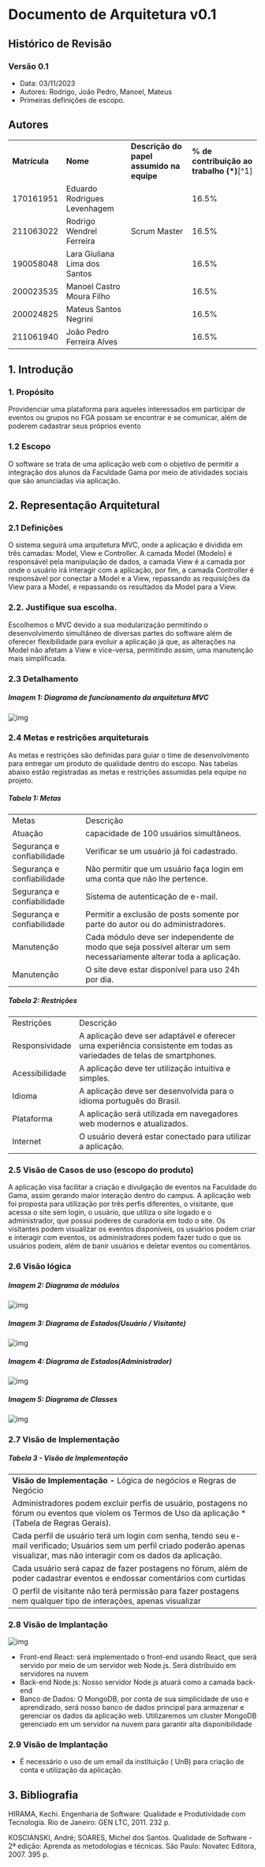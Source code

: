 # Documento de Arquitetura v0.1

## Histórico de Revisão

### Versão 0.1

- Data: 03/11/2023
- Autores: Rodrigo, João Pedro, Manoel, Mateus
- Primeiras definições de escopo.

## Autores
<table>
  <tr>
   <td><strong>Matrícula</strong>
   </td>
   <td>
<strong>Nome</strong>
   </td>
   <td><strong>Descrição do papel assumido na equipe</strong>
   </td>
   <td><strong>% de contribuição ao trabalho (*)</strong>[^1]
   </td>
  </tr>
  <tr>
   <td>170161951
   </td>
   <td>Eduardo Rodrigues Levenhagem
   </td>
   <td>
   </td>
   <td>16.5%
   </td>
  </tr>
  <tr>
   <td>211063022
   </td>
   <td>Rodrigo Wendrel Ferreira 
   </td>
   <td>Scrum Master
   </td>
   <td>16.5%
   </td>
  </tr>
  <tr>
   <td>190058048
   </td>
   <td>Lara Giuliana Lima dos Santos
   </td>
   <td>
   </td>
   <td>16.5%
   </td>
  </tr>
  <tr>
   <td>200023535
   </td>
   <td>Manoel Castro Moura Filho
   </td>
   <td>
   </td>
   <td>16.5%
   </td>
  </tr>
  <tr>
   <td>200024825
   </td>
   <td>Mateus Santos Negrini
   </td>
   <td>
   </td>
   <td>16.5%
   </td>
  </tr>
  <tr>
   <td>211061940
   </td>
   <td>João Pedro Ferreira Alves
   </td>
   <td>
   </td>
   <td>16.5%
   </td>
  </tr>
</table>


## 1. Introdução

### 1. Propósito
Providenciar uma plataforma para aqueles interessados em participar de eventos ou grupos no FGA possam se encontrar e se comunicar, além de poderem cadastrar seus próprios evento

### 1.2 Escopo
O software se trata de uma aplicação web com o objetivo de permitir a integração dos alunos da Faculdade Gama por meio de atividades sociais que são anunciadas via aplicação.

## 2. Representação Arquitetural

### 2.1 Definições
O sistema seguirá uma arquitetura MVC, onde a aplicação é dividida em três camadas: Model, View e Controller. A camada Model (Modelo) é  responsável pela manipulação de dados, a camada View é a camada por onde o usuário irá interagir com a aplicação, por fim, a camada Controller é responsável por conectar a Model e a View, repassando as requisições da View para a Model, e repassando os resultados da Model para a View.

### 2.2. Justifique sua escolha. 
Escolhemos o MVC devido a sua modularização permitindo o desenvolvimento simultâneo de diversas partes do software além de oferecer flexibilidade para evoluir a aplicação já que, as alterações na Model não afetam a View e vice-versa, permitindo assim, uma manutenção mais simplificada. 

### 2.3 Detalhamento

##### Imagem 1: Diagrama de funcionamento da arquitetura MVC
![img](./img/mvc.png) </br>

### 2.4 Metas e restrições arquiteturais
As metas e restrições são definidas para guiar o time de desenvolvimento para entregar um produto de qualidade dentro do escopo. Nas tabelas abaixo estão registradas as metas e restrições assumidas pela equipe no projeto.

##### Tabela 1: Metas 


<table>
  <tr>
   <td>Metas
   </td>
   <td>Descrição
   </td>
  </tr>
  <tr>
   <td>Atuação
   </td>
   <td>capacidade de 100 usuários simultâneos.
   </td>
  </tr>
  <tr>
   <td>Segurança e confiabilidade
   </td>
   <td>Verificar se um usuário já foi cadastrado.
   </td>
  </tr>
  <tr>
   <td>Segurança e confiabilidade
   </td>
   <td>Não permitir que um usuário faça login em uma conta que não  lhe pertence.
   </td>
  </tr>
  <tr>
   <td>Segurança e confiabilidade
   </td>
   <td>Sistema de autenticação de e-mail.
   </td>
  </tr>
  <tr>
   <td>Segurança e confiabilidade
   </td>
   <td>Permitir a exclusão de posts somente por parte do autor ou do administradores.
   </td>
  </tr>
  <tr>
   <td>Manutenção
   </td>
   <td>Cada módulo deve ser independente de modo que seja possível alterar um sem necessariamente alterar toda a aplicação.
   </td>
  </tr>
  <tr>
   <td>Manutenção
   </td>
   <td>O site deve estar disponível para uso 24h por dia.
   </td>
  </tr>
</table>


##### Tabela 2: Restrições


<table>
  <tr>
   <td>Restrições
   </td>
   <td>Descrição
   </td>
  </tr>
  <tr>
   <td>Responsividade
   </td>
   <td>A aplicação deve ser adaptável e oferecer uma experiência consistente em todas as variedades de telas de smartphones.
   </td>
  </tr>
  <tr>
   <td>Acessibilidade
   </td>
   <td>A aplicação deve ter utilização intuitiva e simples.
   </td>
  </tr>
  <tr>
   <td>Idioma
   </td>
   <td>A aplicação deve ser desenvolvida para o idioma português do Brasil.
   </td>
  </tr>
  <tr>
   <td>Plataforma
   </td>
   <td>A aplicação será utilizada em navegadores web modernos e atualizados.
   </td>
  </tr>
  <tr>
   <td>Internet
   </td>
   <td>O usuário deverá estar conectado para utilizar a aplicação.
   </td>
  </tr>
</table>

### 2.5 Visão de Casos de uso (escopo do produto)
A aplicação visa facilitar a criação e divulgação de eventos na Faculdade do Gama, assim gerando maior interação dentro do campus. A aplicação web foi proposta para utilização por três perfis diferentes, o visitante, que acessa o site sem login, o usuário, que utiliza o site logado e o administrador, que possui poderes de curadoria em todo o site. Os visitantes podem visualizar os eventos disponíveis, os usuários podem criar e interagir com eventos, os administradores podem fazer tudo o que os usuários podem, além de banir usuários e deletar eventos ou comentários.

### 2.6 Visão lógica

##### Imagem 2: Diagrama de módulos
![img](./img/modulos.png) </br>

##### Imagem 3:  Diagrama de Estados(Usuário / Visitante)
![img](./img/estados.png) </br>

##### Imagem 4:   Diagrama de Estados(Administrador)
![img](./img/estadosadm.png) </br>

##### Imagem 5:   Diagrama de Classes
![img](./img/classes.png) </br>

### 2.7 Visão de Implementação

##### Tabela 3 - Visão de Implementação


<table>
  <tr>
   <td><strong>Visão de Implementação - </strong>Lógica de negócios e Regras de Negócio
   </td>
  </tr>
  <tr>
   <td>Administradores podem excluir perfis de usuário, postagens no fórum ou eventos que violem os Termos de Uso da aplicação *(Tabela de Regras Gerais).
   </td>
  </tr>
  <tr>
   <td>Cada perfil de usuário terá um login com senha, tendo seu e-mail verificado; Usuários sem um perfil criado poderão apenas visualizar, mas não interagir com os dados da aplicação.
   </td>
  </tr>
  <tr>
   <td>Cada usuário será capaz de fazer postagens no fórum, além de poder cadastrar eventos e endossar comentários com curtidas
   </td>
  </tr>
  <tr>
   <td>O perfil de visitante não terá permissão para fazer postagens nem qualquer tipo de interações, apenas visualizar 
   </td>
  </tr>
</table>

### 2.8 Visão de Implantação
![img](./img/implantacao.png) </br>

* Front-end React: será implementado o front-end usando React, que será servido por meio de um servidor web Node.js. Será distribuído em servidores na nuvem
* Back-end Node.js: Nosso servidor Node.js atuará como a camada back-end
* Banco de Dados: O MongoDB, por conta de sua simplicidade de uso e aprendizado, será nosso banco de dados principal para armazenar e gerenciar os dados da aplicação web. Utilizaremos um cluster MongoDB gerenciado em um servidor na nuvem para garantir alta disponibilidade

### 2.9 Visão de Implantação
* É necessário o uso de um email da instituição ( UnB) para criação de conta e utilização da aplicação.

## 3. Bibliografia
HIRAMA, Kechi. Engenharia de Software: Qualidade e Produtividade com Tecnologia. Rio de Janeiro: GEN LTC, 2011. 232 p.


KOSCIANSKI, André; SOARES, Michel dos Santos. Qualidade de Software - 2ª edição: Aprenda as metodologias e técnicas. São Paulo: Novatec Editora, 2007. 395 p.
